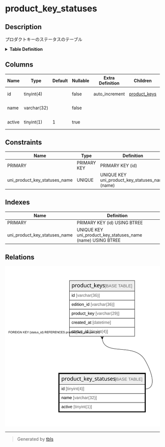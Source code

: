 # product_key_statuses

## Description

プロダクトキーのステータスのテーブル

<details>
<summary><strong>Table Definition</strong></summary>

```sql
CREATE TABLE `product_key_statuses` (
  `id` tinyint(4) NOT NULL AUTO_INCREMENT,
  `name` varchar(32) NOT NULL,
  `active` tinyint(1) DEFAULT 1,
  PRIMARY KEY (`id`),
  UNIQUE KEY `uni_product_key_statuses_name` (`name`)
) ENGINE=InnoDB AUTO_INCREMENT=[Redacted by tbls] DEFAULT CHARSET=utf8mb4
```

</details>

## Columns

| Name | Type | Default | Nullable | Extra Definition | Children | Parents | Comment |
| ---- | ---- | ------- | -------- | ---------------- | -------- | ------- | ------- |
| id | tinyint(4) |  | false | auto_increment | [product_keys](product_keys.md) |  | ステータスのID |
| name | varchar(32) |  | false |  |  |  | ステータスの名前 |
| active | tinyint(1) | 1 | true |  |  |  | 有効かどうか |

## Constraints

| Name | Type | Definition |
| ---- | ---- | ---------- |
| PRIMARY | PRIMARY KEY | PRIMARY KEY (id) |
| uni_product_key_statuses_name | UNIQUE | UNIQUE KEY uni_product_key_statuses_name (name) |

## Indexes

| Name | Definition |
| ---- | ---------- |
| PRIMARY | PRIMARY KEY (id) USING BTREE |
| uni_product_key_statuses_name | UNIQUE KEY uni_product_key_statuses_name (name) USING BTREE |

## Relations

![er](product_key_statuses.svg)

---

> Generated by [tbls](https://github.com/k1LoW/tbls)
